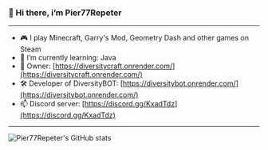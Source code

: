 ### 👋 Hi there, i’m Pier77Repeter

---

- 🎮 I play Minecraft, Garry's Mod, Geometry Dash and other games on Steam
- 👀 I’m currently learning: Java
- 👑 Owner: [https://diversitycraft.onrender.com/](https://diversitycraft.onrender.com/)
- 🛠️ Developer of DiversityBOT: [https://diversitybot.onrender.com/](https://diversitybot.onrender.com/)
- 📫 Discord server: [https://discord.gg/KxadTdz](https://discord.gg/KxadTdz)

---

![Pier77Repeter's GitHub stats](https://github-readme-stats.vercel.app/api?username=Pier77Repeter&show_icons=true&theme=radical)
